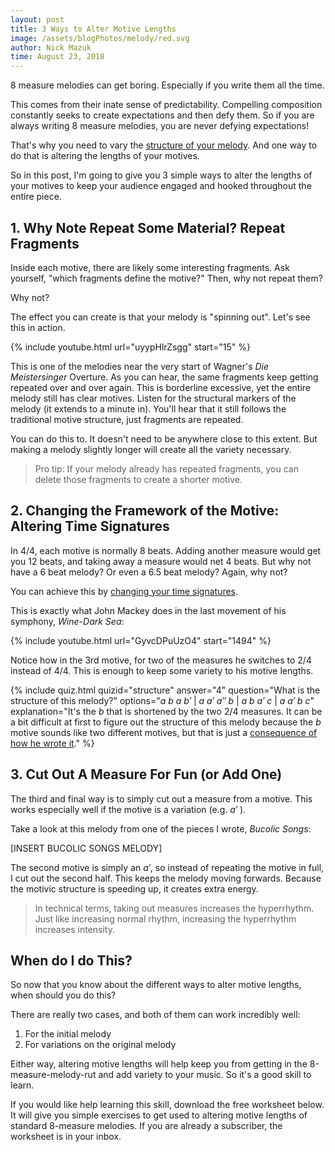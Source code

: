 ```yaml
---
layout: post
title: 3 Ways to Alter Motive Lengths
image: /assets/blogPhotos/melody/red.svg
author: Nick Mazuk
time: August 23, 2018
---
```


8 measure melodies can get boring. Especially if you write them all the time.

This comes from their inate sense of predictability. Compelling composition constantly seeks to create expectations and then defy them. So if you are always writing 8 measure melodies, you are never defying expectations!

That's why you need to vary the [structure of your melody](/blog/BuildingBlocksOfMelody). And one way to do that is altering the lengths of your motives.

So in this post, I'm going to give you 3 simple ways to alter the lengths of your motives to keep your audience engaged and hooked throughout the entire piece.

<!--end-of-intro-->

## 1. Why Note Repeat Some Material? Repeat Fragments

Inside each motive, there are likely some interesting fragments. Ask yourself, "which fragments define the motive?" Then, why not repeat them?

Why not?

The effect you can create is that your melody is "spinning out". Let's see this in action.

{% include youtube.html url="uyypHlrZsgg" start="15" %}

This is one of the melodies near the very start of Wagner's *Die Meistersinger* Overture. As you can hear, the same fragments keep getting repeated over and over again. This is borderline excessive, yet the entire melody still has clear motives. Listen for the structural markers of the melody (it extends to a minute in). You'll hear that it still follows the traditional motive structure, just fragments are repeated.

You can do this to. It doesn't need to be anywhere close to this extent. But making a melody slightly longer will create all the variety necessary.

> Pro tip: If your melody already has repeated fragments, you can delete those fragments to create a shorter motive.

## 2. Changing the Framework of the Motive: Altering Time Signatures

In 4/4, each motive is normally 8 beats. Adding another measure would get you 12 beats, and taking away a measure would net 4 beats. But why not have a 6 beat melody? Or even a 6.5 beat melody? Again, why not?

You can achieve this by [changing your time signatures](/blog/IncreaseRhythmicVarietyInYourMelody#just-change-the-time-signature).

This is exactly what John Mackey does in the last movement of his symphony, *Wine-Dark Sea*:

{% include youtube.html url="GyvcDPuUzO4" start="1494" %}

Notice how in the 3rd motive, for two of the measures he switches to 2/4 instead of 4/4. This is enough to keep some variety to his motive lengths.

{% include quiz.html quizid="structure" answer="4" question="What is the structure of this melody?" options="<em>a b a b&prime;</em> | <em>a a&prime; a&Prime; b</em> | <em>a b a&prime; c</em> | <em>a a&prime; b c</em>" explanation="It's the <em> b </em> that is shortened by the two 2/4 measures. It can be a bit difficult at first to figure out the structure of this melody because the <em>b</em> motive sounds like two different motives, but that is just a <a href='/blog/FractalMelodies'>consequence of how he wrote it</a>." %}

## 3. Cut Out A Measure For Fun (or Add One)

The third and final way is to simply cut out a measure from a motive. This works especially well if the motive is a variation (e.g. *a&prime;* ).

Take a look at this melody from one of the pieces I wrote, *Bucolic Songs*:

[INSERT BUCOLIC SONGS MELODY]

The second motive is simply an *a&prime;*, so instead of repeating the motive in full, I cut out the second half. This keeps the melody moving forwards. Because the motivic structure is speeding up, it creates extra energy.

> In technical terms, taking out measures increases the hyperrhythm. Just like increasing normal rhythm, increasing the hyperrhythm increases intensity.

## When do I do This?

So now that you know about the different ways to alter motive lengths, when should you do this?

There are really two cases, and both of them can work incredibly well:

1. For the initial melody
2. For variations on the original melody

Either way, altering motive lengths will help keep you from getting in the 8-measure-melody-rut and add variety to your music. So it's a good skill to learn.

If you would like help learning this skill, download the free worksheet below. It will give you simple exercises to get used to altering motive lengths of standard 8-measure melodies. If you are already a subscriber, the worksheet is in your inbox.
